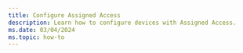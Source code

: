 ```yaml
---
title: Configure Assigned Access
description: Learn how to configure devices with Assigned Access.
ms.date: 03/04/2024
ms.topic: how-to
---
```







